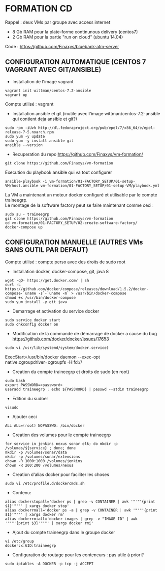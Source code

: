 # FORMATION CD  
Rappel : deux VMs par groupe avec access internet  
- 8 Gb RAM pour la plate-forme continunous delivery (centos7)  
- 2 Gb RAM pour la partie "run on cloud" (ubuntu 14.04)  
 
Code : https://github.com/Finaxys/bluebank-atm-server  
  
## CONFIGURATION AUTOMATIQUE (CENTOS 7 VAGRANT AVEC GIT/ANSIBLE)  
 
- Installation de l'image vagrant  
```  
vagrant init wittman/centos-7.2-ansible
vagrant up
``` 
  
Compte utilisé : vagrant  
  
- Installation ansible et git (inutile avec l'image wittman/centos-7.2-ansible qui contient deja ansible et git?) 
```  
sudo rpm -iUvh http://dl.fedoraproject.org/pub/epel/7/x86_64/e/epel-release-7-5.noarch.rpm  
sudo yum -y update  
sudo yum -y install ansible git 
ansible --version  
```  

- Recuperation du repo https://github.com/Finaxys/vm-formation/
```  
git clone https://github.com/Finaxys/vm-formation
```  
Execution du playbook ansible qui va tout configurer
```  
ansible-playbook -i vm-formation/01-FACTORY_SETUP/01-setup-VM/host.ansible vm-formation/01-FACTORY_SETUP/01-setup-VM/playbook.yml  
```  

La VM a maintenant un moteur docker configuré et utilisable par le compte traineegrp.  
Le montage de la software factory peut se faire maintenant comme ceci:  
```  
sudo su - traineegrp  
git clone https://github.com/Finaxys/vm-formation  
cd vm-formation/01-FACTORY_SETUP/02-create-software-factory/
docker-compose up
```  
  
## CONFIGURATION MANUELLE (AUTRES VMs SANS OUTIL PAR DEFAUT)

Compte utilisé : compte perso avec des droits de sudo root  
  
- Installation docker, docker-compose, git, java 8  
```  
wget -qO- https://get.docker.com/ | sh  
curl -L https://github.com/docker/compose/releases/download/1.5.2/docker-compose-`uname -s`-`uname -m` > /usr/bin/docker-compose  
chmod +x /usr/bin/docker-compose  
sudo yum install -y git java  
```  
- Demarrage et activation du service docker  
```  
sudo service docker start  
sudo chkconfig docker on  
```  
- Modification de la commande de démarrage de docker a cause du bug https://github.com/docker/docker/issues/17653  
```  
sudo vi /usr/lib/systemd/system/docker.service)  
```  
ExecStart=/usr/bin/docker daemon --exec-opt native.cgroupdriver=cgroupfs -H fd://  
  
- Creation du compte traineegrp et droits de sudo (en root)  
```  
sudo bash  
export PASSWORD=<password>  
useradd traineegrp ; echo ${PASSWORD} | passwd --stdin traineegrp  
```  
  
- Edition du sudoer 
```  
visudo  
```  
- Ajouter ceci  
```  
ALL ALL=(root) NOPASSWD: /bin/docker  
```  
  
- Creation des volumes pour le compte traineegrp  
```  
for service in jenkins nexus sonar elk; do mkdir -p /volumes/${service} ; done; done  
mkdir -p /volumes/sonar/data  
mkdir -p /volumes/sonar/extensions  
chown -R 1000:1000 /volumes/jenkins  
chown -R 200:200 /volumes/nexus  
```  
- Creation d'alias docker pour faciliter les choses  
```  
sudo vi /etc/profile.d/dockercmds.sh  
```  
- Contenu:  
```  
alias dockerstopall='docker ps | grep -v CONTAINER | awk '"'"'{print $1}'"'"' | xargs docker stop'  
alias dockerrmall='docker ps -a | grep -v CONTAINER | awk '"'"'{print $1}'"'"' | xargs docker rm'  
alias dockerrmiall='docker images | grep -v "IMAGE ID" | awk '"'"'{print $3}'"'"' | xargs docker rmi'  
```  

- Ajout du compte traineegrp dans le groupe docker  
```  
vi /etc/group  
docker:x:GID:traineegrp  
```  

- Configuration de routage pour les conteneurs : pas utile à priori?
```  
sudo iptables -A DOCKER -p tcp -j ACCEPT  
```  
